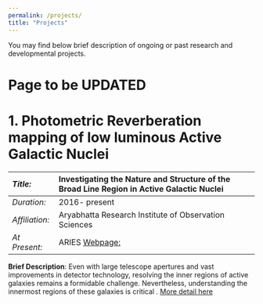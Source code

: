```yaml
---
permalink: /projects/
title: "Projects"
---
```


You may find below brief description of  ongoing or past research and developmental projects.


# Page to be UPDATED


# 1. Photometric Reverberation mapping of low luminous Active Galactic Nuclei

|*Title:*      | Investigating the Nature and Structure of the Broad Line Region in Active Galactic Nuclei |
|:---------------|:---------------------------------------|
|*Duration:*      | 2016- present|
|*Affiliation:*   | Aryabhatta Research Institute of Observation Sciences |
|*At Present:*   |  ARIES  [Webpage:](TBA)|

**Brief Description**: Even with large telescope apertures and vast improvements in detector technology, resolving the inner
regions of active galaxies remains a formidable challenge. Nevertheless, understanding the innermost
regions of these galaxies is critical . [More detail here](/phd/2013-03-01-Ravi-Joshi.md)
